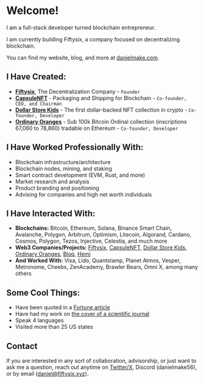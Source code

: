 # Welcome!
I am a full-stack developer turned blockchain entrepreneur.

I am currently building Fiftysix, a company focused on decentralizing blockchain.

You can find my website, blog, and more at [danielmake.com](https://danielmake.com).

## I Have Created:

- **[Fiftysix](https://fiftysix.xyz)**, The Decentralization Company - `Founder`
- **[CapsuleNFT](https://capsulenft.com)** - Packaging and Shipping for Blockchain - `Co-founder, CEO, and Chairman` 
- **[Dollar Store Kids](https://dollarstorekids.io)** - The first dollar-backed NFT collection in crypto - `Co-founder, Developer` 
- **[Ordinary Oranges](https://ordinaryorangesnft.io)** - Sub 100k Bitcoin Ordinal collection (inscriptions 67,060 to 78,860) tradable on Ethereum - `Co-founder, Developer`

## I Have Worked Professionally With:

- Blockchain infrastructure/architecture
- Blockchain nodes, mining, and staking
- Smart contract development (EVM, Rust, and more)
- Market research and analysis
- Product branding and positioning
- Advising for companies and high net worth individuals

## I Have Interacted With:

- **Blockchains:** Bitcoin, Ethereum, Solana, Binance Smart Chain, Avalanche, Polygon, Arbitrum, Optimism, Litecoin, Algorand, Cardano, Cosmos, Polygon, Tezos, Injective, Celestia, and much more
- **Web3 Companies/Projects:** [Fiftysix](https://fiftysix.xyz), [CapsuleNFT](https://capsulenft.com), [Dollar Store Kids](https://dollarstorekids.io), [Ordinary Oranges](https://ordinaryorangesnft.io), [Bloq](https://bloq.com), [Hemi](https://hemi.xyz)
- **And Worked With:** Visa, Lido, Quantstamp, Planet Atmos, Vesper, Metronome, Cheebs, ZenAcademy, Brawler Bears, Omni X, among many others

## Some Cool Things:

- Have been quoted in a [Fortune article](https://fortune.com/crypto/2023/02/17/ordinals-bitcoin-25k-satoshi-explanation/)
- Have had my work on [the cover of a scientific journal](https://www.clinicalkey.com/#!/browse/toc/1-s2.0-S0016508519X00244/null/journalIssue)
- Speak 4 languages
- Visited more than 25 US states

## Contact

If you are interested in any sort of collaboration, advisorship, or just want to ask me a question, reach out anytime on [Twitter/X](https://twitter.com/danielmake56), Discord (danielmake56), or by email (daniel@fiftysix.xyz).
